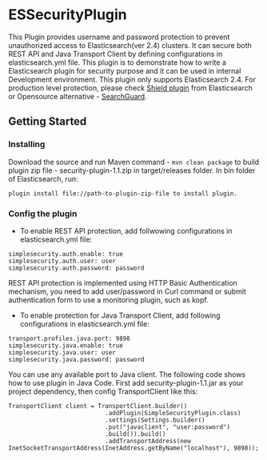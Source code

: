 # ESSecurityPlugin
This Plugin provides username and password protection to prevent unauthorized access to Elasticsearch(ver 2.4) clusters.
It can secure both REST API and Java Transport Client by defining configurations in elasticsearch.yml file.
This plugin is to demonstrate how to write a Elasticsearch plugin for security purpose and it can be used in internal Development environment. This plugin only supports Elasticsearch 2.4. For production level protection, please check [Shield plugin](https://www.elastic.co/guide/en/shield/current) from Elasticsearch  or Opensource alternative - [SearchGuard](https://floragunn.com/searchguard).

## Getting Started
### Installing 
Download the source and run Maven command - ```mvn clean package``` to build plugin zip file - security-plugin-1.1.zip in target/releases folder. In bin folder of Elasticsearch, run:
```
plugin install file://path-to-plugin-zip-file to install plugin.
```
### Config the plugin
* To enable REST API protection, add follwowing configurations in elasticsearch.yml file:
```   
simplesecurity.auth.enable: true
simplesecurity.auth.user: user
simplesecurity.auth.password: password
```   
REST API protection is implemented using HTTP Basic Authentication mechanism, you need to add user/password in Curl command or submit      authentication form to use a monitoring plugin, such as kopf.

* To enable protection for Java Transport Client, add following configurations in elasticsearch.yml file:
```   
transport.profiles.java.port: 9898
simplesecurity.java.enable: true
simplesecurity.java.user: user
simplesecurity.java.password: password
```   
You can use any available port to Java client. The following code shows how to use plugin in Java Code.
First add security-plugin-1.1.jar as your project dependency, then config TransportClient like this:
```   
TransportClient client = TransportClient.builder()
                           .addPlugin(SimpleSecurityPlugin.class)
                           .settings(Settings.builder()
                           .put("javaclient", "user:password")
                           .build()).build()
                           .addTransportAddress(new InetSocketTransportAddress(InetAddress.getByName("localhost"), 9898));
```
